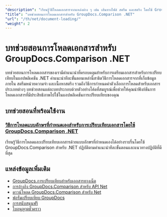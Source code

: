 ```yaml
---
"description": "เรียนรู้วิธีโหลดเอกสารจากแหล่งต่าง ๆ เช่น เส้นทางไฟล์ สตรีม และสตริง โดยใช้ GroupDocs.Comparison สำหรับ .NET"
"title": "บทช่วยสอนการโหลดเอกสารสำหรับ GroupDocs.Comparison .NET"
"url": "/th/net/document-loading/"
"weight": 2
---
```


# บทช่วยสอนการโหลดเอกสารสำหรับ GroupDocs.Comparison .NET

บทช่วยสอนการโหลดเอกสารของเรามีคำแนะนำที่ครอบคลุมสำหรับการเตรียมเอกสารสำหรับการเปรียบเทียบในแอปพลิเคชัน .NET คำแนะนำทีละขั้นตอนเหล่านี้สาธิตวิธีการโหลดเอกสารจากที่เก็บข้อมูลภายใน สตรีมหน่วยความจำ และเนื้อหาสตริง รวมถึงวิธีการกำหนดค่าตัวเลือกการโหลดสำหรับเอกสารประเภทต่างๆ บทช่วยสอนแต่ละบทประกอบด้วยตัวอย่างโค้ดที่สมบูรณ์เพื่อช่วยให้คุณนำฟังก์ชันการโหลดเอกสารที่มีประสิทธิภาพไปใช้ในแอปพลิเคชันการเปรียบเทียบของคุณ

## บทช่วยสอนที่พร้อมใช้งาน

### [วิธีการโหลดแบบอักษรที่กำหนดเองสำหรับการเปรียบเทียบเอกสารโดยใช้ GroupDocs.Comparison .NET](./load-custom-fonts-document-comparison-groupdocs-net/)
เรียนรู้วิธีการโหลดและเปรียบเทียบเอกสารด้วยแบบอักษรที่กำหนดเองได้อย่างราบรื่นโดยใช้ GroupDocs.Comparison สำหรับ .NET ปฏิบัติตามคำแนะนำทีละขั้นตอนและแนวทางปฏิบัติที่ดีที่สุด

## แหล่งข้อมูลเพิ่มเติม

- [GroupDocs.การเปรียบเทียบสำหรับเอกสารทางเน็ต](https://docs.groupdocs.com/comparison/net/)
- [การอ้างอิง GroupDocs.Comparison สำหรับ API Net](https://reference.groupdocs.com/comparison/net/)
- [ดาวน์โหลด GroupDocs.Comparison สำหรับ Net](https://releases.groupdocs.com/comparison/net/)
- [ฟอรั่มเปรียบเทียบ GroupDocs](https://forum.groupdocs.com/c/comparison)
- [การสนับสนุนฟรี](https://forum.groupdocs.com/)
- [ใบอนุญาตชั่วคราว](https://purchase.groupdocs.com/temporary-license/)